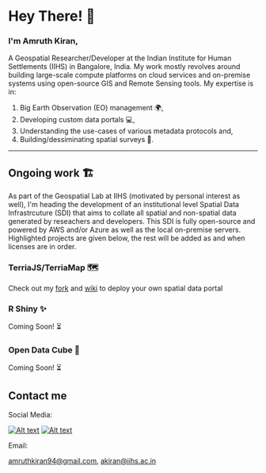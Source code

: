 # Hey There! :wave:

### I'm Amruth Kiran, 

A Geospatial Researcher/Developer at the Indian Institute for Human Settlements (IIHS) in Bangalore, India. My work mostly revolves around building large-scale compute platforms on cloud services and on-premise systems using open-source GIS and Remote Sensing tools. My expertise is in:
1. Big Earth Observation (EO) management :earth_africa:, 
2. Developing custom data portals :computer:, 
3. Understanding the use-cases of various metadata protocols and,
4. Building/dessiminating spatial surveys :memo:.
---
## Ongoing work :building_construction:
As part of the Geospatial Lab at IIHS (motivated by personal interest as well), I'm heading the development of an institutional level Spatial Data Infrastrcuture (SDI) that aims to collate all spatial and non-spatial data generated by reseachers and developers. This SDI is fully open-source and powered by AWS and/or Azure as well as the local on-premise servers. Highlighted projects are given below, the rest will be added as and when licenses are in order.

### TerriaJS/TerriaMap :world_map:
Check out my [fork](https://github.com/amruthkiran94/TerriaMap) and [wiki](https://github.com/amruthkiran94/TerriaMap/wiki) to deploy your own spatial data portal

### R Shiny :sparkles:
Coming Soon! :hourglass_flowing_sand:

### Open Data Cube :ice_cube:
Coming Soon! :hourglass_flowing_sand:


## Contact me
Social Media:

[![Alt text](https://github.com/amruthkiran94/social-icons/blob/master/SVG/Color/Twitter.svg)](https://twitter.com/Amruthkiran94)
[![Alt text](https://github.com/amruthkiran94/social-icons/blob/master/SVG/Color/LinkedIN.svg)](https://www.linkedin.com/in/amruth-kiran/)

Email:

amruthkiran94@gmail.com, akiran@iihs.ac.in


